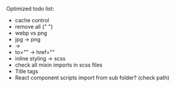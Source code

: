 Optimized todo list:

- cache control
- remove all {" "}
- webp vs png
- jpg -> png
- <Link> -> <a>
- to="" -> href=""
- inline styling -> scss
- check all mixin imports in scss files
- Title tags
- React component scripts import from sub folder? (check path)
